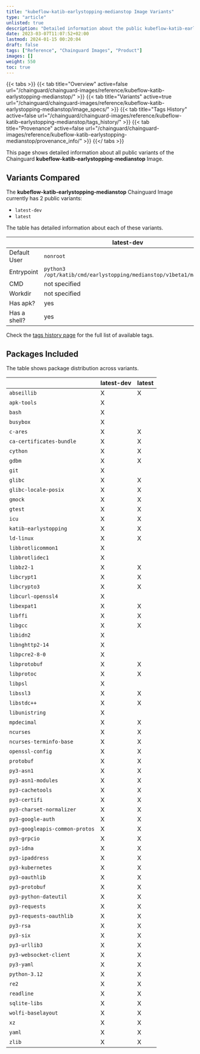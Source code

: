 ```yaml
---
title: "kubeflow-katib-earlystopping-medianstop Image Variants"
type: "article"
unlisted: true
description: "Detailed information about the public kubeflow-katib-earlystopping-medianstop Chainguard Image variants"
date: 2023-03-07T11:07:52+02:00
lastmod: 2024-01-15 00:20:04
draft: false
tags: ["Reference", "Chainguard Images", "Product"]
images: []
weight: 550
toc: true
---
```


{{< tabs >}}
{{< tab title="Overview" active=false url="/chainguard/chainguard-images/reference/kubeflow-katib-earlystopping-medianstop/" >}}
{{< tab title="Variants" active=true url="/chainguard/chainguard-images/reference/kubeflow-katib-earlystopping-medianstop/image_specs/" >}}
{{< tab title="Tags History" active=false url="/chainguard/chainguard-images/reference/kubeflow-katib-earlystopping-medianstop/tags_history/" >}}
{{< tab title="Provenance" active=false url="/chainguard/chainguard-images/reference/kubeflow-katib-earlystopping-medianstop/provenance_info/" >}}
{{</ tabs >}}

This page shows detailed information about all public variants of the Chainguard **kubeflow-katib-earlystopping-medianstop** Image.

## Variants Compared
The **kubeflow-katib-earlystopping-medianstop** Chainguard Image currently has 2 public variants: 

- `latest-dev`
- `latest`

The table has detailed information about each of these variants.

|              | latest-dev                                                        | latest                                                            |
|--------------|-------------------------------------------------------------------|-------------------------------------------------------------------|
| Default User | `nonroot`                                                         | `nonroot`                                                         |
| Entrypoint   | `python3 /opt/katib/cmd/earlystopping/medianstop/v1beta1/main.py` | `python3 /opt/katib/cmd/earlystopping/medianstop/v1beta1/main.py` |
| CMD          | not specified                                                     | not specified                                                     |
| Workdir      | not specified                                                     | not specified                                                     |
| Has apk?     | yes                                                               | no                                                                |
| Has a shell? | yes                                                               | no                                                                |

Check the [tags history page](/chainguard/chainguard-images/reference/kubeflow-katib-earlystopping-medianstop/tags_history/) for the full list of available tags.

## Packages Included
The table shows package distribution across variants.

|                                | latest-dev | latest |
|--------------------------------|------------|--------|
| `abseillib`                    | X          | X      |
| `apk-tools`                    | X          |        |
| `bash`                         | X          |        |
| `busybox`                      | X          |        |
| `c-ares`                       | X          | X      |
| `ca-certificates-bundle`       | X          | X      |
| `cython`                       | X          | X      |
| `gdbm`                         | X          | X      |
| `git`                          | X          |        |
| `glibc`                        | X          | X      |
| `glibc-locale-posix`           | X          | X      |
| `gmock`                        | X          | X      |
| `gtest`                        | X          | X      |
| `icu`                          | X          | X      |
| `katib-earlystopping`          | X          | X      |
| `ld-linux`                     | X          | X      |
| `libbrotlicommon1`             | X          |        |
| `libbrotlidec1`                | X          |        |
| `libbz2-1`                     | X          | X      |
| `libcrypt1`                    | X          | X      |
| `libcrypto3`                   | X          | X      |
| `libcurl-openssl4`             | X          |        |
| `libexpat1`                    | X          | X      |
| `libffi`                       | X          | X      |
| `libgcc`                       | X          | X      |
| `libidn2`                      | X          |        |
| `libnghttp2-14`                | X          |        |
| `libpcre2-8-0`                 | X          |        |
| `libprotobuf`                  | X          | X      |
| `libprotoc`                    | X          | X      |
| `libpsl`                       | X          |        |
| `libssl3`                      | X          | X      |
| `libstdc++`                    | X          | X      |
| `libunistring`                 | X          |        |
| `mpdecimal`                    | X          | X      |
| `ncurses`                      | X          | X      |
| `ncurses-terminfo-base`        | X          | X      |
| `openssl-config`               | X          | X      |
| `protobuf`                     | X          | X      |
| `py3-asn1`                     | X          | X      |
| `py3-asn1-modules`             | X          | X      |
| `py3-cachetools`               | X          | X      |
| `py3-certifi`                  | X          | X      |
| `py3-charset-normalizer`       | X          | X      |
| `py3-google-auth`              | X          | X      |
| `py3-googleapis-common-protos` | X          | X      |
| `py3-grpcio`                   | X          | X      |
| `py3-idna`                     | X          | X      |
| `py3-ipaddress`                | X          | X      |
| `py3-kubernetes`               | X          | X      |
| `py3-oauthlib`                 | X          | X      |
| `py3-protobuf`                 | X          | X      |
| `py3-python-dateutil`          | X          | X      |
| `py3-requests`                 | X          | X      |
| `py3-requests-oauthlib`        | X          | X      |
| `py3-rsa`                      | X          | X      |
| `py3-six`                      | X          | X      |
| `py3-urllib3`                  | X          | X      |
| `py3-websocket-client`         | X          | X      |
| `py3-yaml`                     | X          | X      |
| `python-3.12`                  | X          | X      |
| `re2`                          | X          | X      |
| `readline`                     | X          | X      |
| `sqlite-libs`                  | X          | X      |
| `wolfi-baselayout`             | X          | X      |
| `xz`                           | X          | X      |
| `yaml`                         | X          | X      |
| `zlib`                         | X          | X      |

